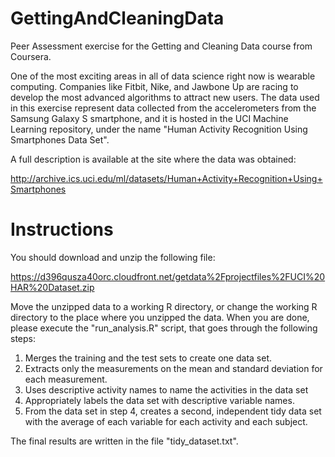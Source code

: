 GettingAndCleaningData
======================

Peer Assessment exercise for the Getting and Cleaning Data course from Coursera. 

One of the most exciting areas in all of data science right now is wearable computing. Companies like Fitbit, Nike, and Jawbone Up are racing to develop the most advanced algorithms to attract new users. The data used in this exercise represent data collected from the accelerometers from the Samsung Galaxy S smartphone, and it is hosted in the UCI Machine Learning repository, under the name "Human Activity Recognition Using Smartphones Data Set".

A full description is available at the site where the data was obtained: 

http://archive.ics.uci.edu/ml/datasets/Human+Activity+Recognition+Using+Smartphones 

Instructions
============

You should download and unzip the following file:

https://d396qusza40orc.cloudfront.net/getdata%2Fprojectfiles%2FUCI%20HAR%20Dataset.zip 

Move the unzipped data to a working R directory, or change the working R directory to the place where you unzipped the data. When you are done, please execute the "run_analysis.R" script, that goes through the following steps: 

1. Merges the training and the test sets to create one data set.
2. Extracts only the measurements on the mean and standard deviation for each measurement. 
3. Uses descriptive activity names to name the activities in the data set
4. Appropriately labels the data set with descriptive variable names. 
5. From the data set in step 4, creates a second, independent tidy data set with the average of each variable for each activity and each subject.

The final results are written in the file "tidy_dataset.txt".
 
